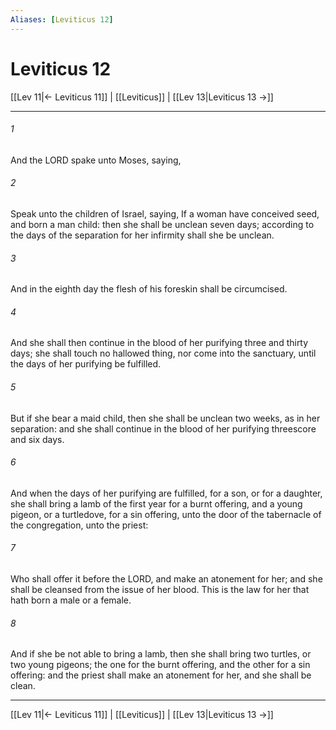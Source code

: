 ```yaml
---
Aliases: [Leviticus 12]
---
```

# Leviticus 12

[[Lev 11|← Leviticus 11]] | [[Leviticus]] | [[Lev 13|Leviticus 13 →]]
***



###### 1 
And the LORD spake unto Moses, saying, 

###### 2 
Speak unto the children of Israel, saying, If a woman have conceived seed, and born a man child: then she shall be unclean seven days; according to the days of the separation for her infirmity shall she be unclean. 

###### 3 
And in the eighth day the flesh of his foreskin shall be circumcised. 

###### 4 
And she shall then continue in the blood of her purifying three and thirty days; she shall touch no hallowed thing, nor come into the sanctuary, until the days of her purifying be fulfilled. 

###### 5 
But if she bear a maid child, then she shall be unclean two weeks, as in her separation: and she shall continue in the blood of her purifying threescore and six days. 

###### 6 
And when the days of her purifying are fulfilled, for a son, or for a daughter, she shall bring a lamb of the first year for a burnt offering, and a young pigeon, or a turtledove, for a sin offering, unto the door of the tabernacle of the congregation, unto the priest: 

###### 7 
Who shall offer it before the LORD, and make an atonement for her; and she shall be cleansed from the issue of her blood. This is the law for her that hath born a male or a female. 

###### 8 
And if she be not able to bring a lamb, then she shall bring two turtles, or two young pigeons; the one for the burnt offering, and the other for a sin offering: and the priest shall make an atonement for her, and she shall be clean.

***
[[Lev 11|← Leviticus 11]] | [[Leviticus]] | [[Lev 13|Leviticus 13 →]]
